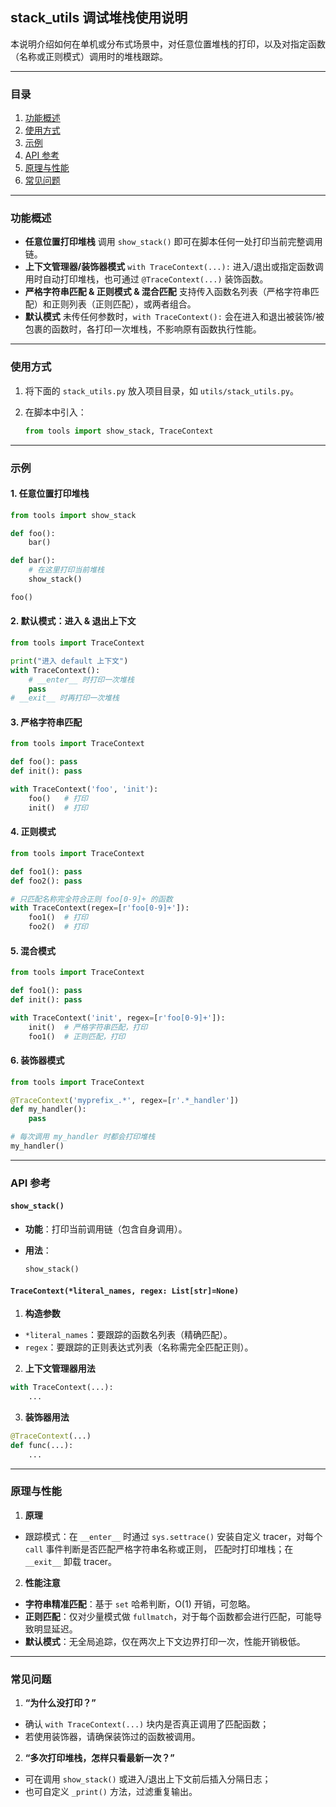 ## stack\_utils 调试堆栈使用说明

本说明介绍如何在单机或分布式场景中，对任意位置堆栈的打印，以及对指定函数（名称或正则模式）调用时的堆栈跟踪。

---

### 目录

1. [功能概述](#功能概述)
2. [使用方式](#使用方式)
3. [示例](#示例)
4. [API 参考](#API-参考)
5. [原理与性能](#原理与性能)
6. [常见问题](#常见问题)

---

### 功能概述

* **任意位置打印堆栈**
  调用 `show_stack()` 即可在脚本任何一处打印当前完整调用链。
* **上下文管理器/装饰器模式**
  `with TraceContext(...):` 进入/退出或指定函数调用时自动打印堆栈，也可通过 `@TraceContext(...)` 装饰函数。
* **严格字符串匹配 & 正则模式 & 混合匹配**
  支持传入函数名列表（严格字符串匹配）和正则列表（正则匹配），或两者组合。
* **默认模式**
  未传任何参数时，`with TraceContext():` 会在进入和退出被装饰/被包裹的函数时，各打印一次堆栈，不影响原有函数执行性能。

---

### 使用方式

1. 将下面的 `stack_utils.py` 放入项目目录，如 `utils/stack_utils.py`。
2. 在脚本中引入：

   ```python
   from tools import show_stack, TraceContext
   ```

---

### 示例

#### 1. 任意位置打印堆栈

```python
from tools import show_stack

def foo():
    bar()

def bar():
    # 在这里打印当前堆栈
    show_stack()

foo()
```

#### 2. 默认模式：进入 & 退出上下文

```python
from tools import TraceContext

print("进入 default 上下文")
with TraceContext():
    # __enter__ 时打印一次堆栈
    pass
# __exit__ 时再打印一次堆栈
```

#### 3. 严格字符串匹配

```python
from tools import TraceContext

def foo(): pass
def init(): pass

with TraceContext('foo', 'init'):
    foo()   # 打印
    init()  # 打印
```

#### 4. 正则模式

```python
from tools import TraceContext

def foo1(): pass
def foo2(): pass

# 只匹配名称完全符合正则 foo[0-9]+ 的函数
with TraceContext(regex=[r'foo[0-9]+']):
    foo1()  # 打印
    foo2()  # 打印
```

#### 5. 混合模式

```python
from tools import TraceContext

def foo1(): pass
def init(): pass

with TraceContext('init', regex=[r'foo[0-9]+']):
    init()  # 严格字符串匹配，打印
    foo1()  # 正则匹配，打印
```

#### 6. 装饰器模式

```python
from tools import TraceContext

@TraceContext('myprefix_.*', regex=[r'.*_handler'])
def my_handler():
    pass

# 每次调用 my_handler 时都会打印堆栈
my_handler()
```

---

### API 参考

#### `show_stack()`

* **功能**：打印当前调用链（包含自身调用）。
* **用法**：

  ```python
  show_stack()
  ```

#### `TraceContext(*literal_names, regex: List[str]=None)`

1. **构造参数**
  * `*literal_names`：要跟踪的函数名列表（精确匹配）。
  * `regex`：要跟踪的正则表达式列表（名称需完全匹配正则）。

2. **上下文管理器用法**

  ```python
  with TraceContext(...):
      ...
  ```

3. **装饰器用法**

  ```python
  @TraceContext(...)
  def func(...):
      ...
  ```

---

### 原理与性能

1. **原理**
  * 跟踪模式：在 `__enter__` 时通过 `sys.settrace()` 安装自定义 tracer，对每个 `call` 事件判断是否匹配严格字符串名称或正则， 匹配时打印堆栈；在 `__exit__` 卸载 tracer。

2. **性能注意**
  * **字符串精准匹配**：基于 `set` 哈希判断，O(1) 开销，可忽略。
  * **正则匹配**：仅对少量模式做 `fullmatch`，对于每个函数都会进行匹配，可能导致明显延迟。
  * **默认模式**：无全局追踪，仅在两次上下文边界打印一次，性能开销极低。

---

### 常见问题

1. **“为什么没打印？”**
  * 确认 `with TraceContext(...)` 块内是否真正调用了匹配函数；
  * 若使用装饰器，请确保装饰过的函数被调用。

2. **“多次打印堆栈，怎样只看最新一次？”**
  * 可在调用 `show_stack()` 或进入/退出上下文前后插入分隔日志；
  * 也可自定义 `_print()` 方法，过滤重复输出。
